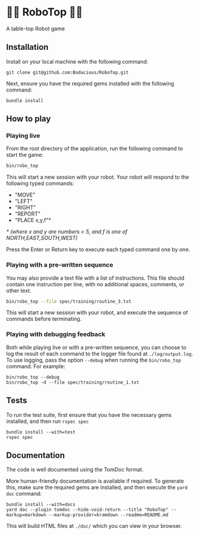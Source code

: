 # 🤖🤖 RoboTop 🤖🤖

A table-top Robot game

## Installation

Install on your local machine with the following command:

```
git clone git@github.com:Bodacious/RoboTop.git
```

Next, ensure you have the required gems installed with the following command:

```
bundle install
```

## How to play

### Playing live

From the root directory of the application, run the following command to start the game:

``` bash
bin/robo_top
```

This will start a new session with your robot. Your robot will respond to the following typed commands:

- "MOVE"
- "LEFT"
- "RIGHT"
- "REPORT"
- "PLACE x,y,f"*

_* (where x and y are numbers < 5, and f is one of NORTH,EAST,SOUTH,WEST)_

Press the Enter or Return key to execute each typed command one by one.

### Playing with a pre-written sequence

You may also provide a text file with a list of instructions. This file should contain one instruction per line, with no additional spaces, comments, or other text.

``` bash
bin/robo_top --file spec/training/routine_3.txt
```

This will start a new session with your robot, and execute the sequence of commands before terminating.

### Playing with debugging feedback

Both while playing live or with a pre-written sequence, you can choose to log the result of each command to the logger file found at `./log/output.log`. To use logging, pass the option `--debug` when running the `bin/robo_top` command. For example:

```
bin/robo_top --debug
bin/robo_top -d --file spec/training/routine_1.txt
```

## Tests

To run the test suite, first ensure that you have the necessary gems installed, and then run `rspec spec`

```
bundle install --with=test
rspec spec
```

## Documentation

The code is well documented using the TomDoc format.

More human-friendly documentation is available if required. To generate this, make sure the required gems are installed, and then execute the `yard doc` command:

```
bundle install --with=docs
yard doc --plugin tomdoc --hide-void-return --title "RoboTop" --markup=markdown --markup-provider=kramdown --readme=README.md
```

This will build HTML files at `./doc/` which you can view in your browser.
